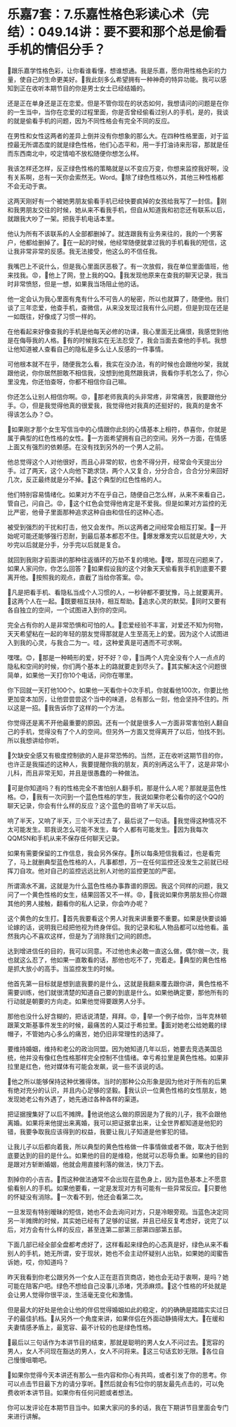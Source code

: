 # 乐嘉7套：7.乐嘉性格色彩读心术（完结）：049.14讲：要不要和那个总是偷看手机的情侣分手？

🎼跟乐嘉学性格色彩，让你看谁看懂，想谁想通。我是乐嘉，愿你用性格色彩的力量，使自己的生命更美好。🎼我此刻多么希望拥有一种神奇的特异功能。我可以感知到正在收听本期节目的你是男士女士已经结婚的。

还是正在单身还是正在恋爱。但是不管你现在的状态如何，我想请问的问题是在你的一生当中，当你在恋爱的过程里面，你是否曾经偷看过别人的手机，是的，我谈的就是偷看手机的问题，因为不同性格会有完全不同的反应。

在男性和女性这两者的差异上倒并没有你想象的那么大。在四种性格里面，对于监控最无所谓态度的就是绿色性格，他们心态平和，用一手打油诗来形容，那就是任而东西南北中，咬定情咱不放松随便你想怎么样。

我该怎样还怎样，反正绿色性格的策略就是以不变应万变，你想来监控我好啊，没有关系啊，总有一天你会索然无。Word。🎼除了绿色性格以外，其他三种性格都不会无动于衷。

这两天刚好有一个被她男朋友偷看手机已经快要疯掉的女孩给我写了一封信。🎼刚和我男朋友交往的时候，她从来不看我手机，但自从知道我和初恋还有联系以后，就跟我大吵了一架。把我手机电话本里。

他认为所有不该联系的人全部都删掉了。就连跟我有业务来往的，我的一个男客户，他都给删掉了。🎼在一起的时候，他经常随便就拿过我的手机看我的短信，这让我非常非常的反感。我无法接受，他这么的不信任我。

我嘴巴上不说什么，但是我心里面厌恶极了。有一次放假，我在单位里面值班，他来找我。😡，🎼他上了网，登上我的QQ。🎼我发现他原来在查我的聊天记录，我当时非常愤怒，但是一想，如果我当场阻止他的话。

他一定会认为我心里面有鬼有什么不可告人的秘密，所以也就算了，随便他。我们谈了三年恋爱，他查手机，查微信，从来没发现过我有什么问题，但是到现在还是一如既往，好像成了习惯一样的。

在他看起来好像查我的手机是他每天必修的功课，我心里面无比痛恨，我感觉到他是在侮辱我的人格。🎼有的时候我实在无法忍受了，我会当面去查他的手机。我想让他知道被人查看自己的隐私是多么让人反感的一件事情。

可他根本就不在乎，随便我怎么看，我实在没办法，有的时候也会跟他吵架，我就跟他说，你你居然胆敢不相信我，没想到他竟然跟我讲，我看你手机怎么了，你心里没鬼，你还怕查呀，你都不相信你自己嘛。

你还怎么让别人相信你啊。😡，🎼那老师我真的头非常疼，非常痛苦，我要跟他分手。😔，但是我觉得他真的很爱我，我觉得他对我真的还挺好的，我真的是舍不得该怎么办？😊。

🎼如果刚才那个女生写信当中的心情跟你此刻的心情基本上相符，恭喜你，你就是属于典型的红色性格的女性。🎼一方面希望拥有自己的空间。另外一方面，在情感上面又有强烈的依赖感。在没有找到另外的一个男人之前。

他总觉得这个人对他很好，而且心非常的软，也舍不得分开，经常会今天提出分手。过了两天，这个人向他下跪求饶，两个人又复合，分分合合，合合分分来回好几次，反正最终就是分不掉。🎼这个典型的红色性格的人。

他们特别容易情绪化。如果对方不在乎自己，随便自己怎么样，从来不来看自己，管自己，问自己。😡，🎼这个红色会觉得他肯定是不爱我。但是如果对方监控的无比严密，他骨子里面那种追求这种自由和信任的这种心态。

被受到强烈的干扰和打击，他又会发作。所以这两者之间经常会相互打架。🎼一开始呢可能还能够强行忍耐，到最后基本都忍不住。🎼爆发爆发完以后就是大吵，大吵完以后就是分手，分手完以后就是复合。

就回到我刚才前面讲的那种往返循环的万劫不复的境地。🎼嘿，那现在问题来了，如果人家问你，你怎么回答？🎼如果假设我的这个对象天天偷看我手机到底要不要离开他。🎼按照我的观点，直截了当给你答案。😡。

🎼凡是把看手机、看隐私当成个人习惯的人，一秒钟都不要犹豫，马上就要离开。🎼这两个人在一起。🎼既要相互扶持，相互帮助。🎼追求心灵的默契。🎼同时又要有各自独立的空间，一个试图进入到你的空间。

完全占有你的人是非常恐惧和可怕的人。🎼恋爱经验不丰富，对爱还不知为何物，天天希望粘在一起的年轻的朋友觉得那就是人生至高无上的爱。因为这个人试图进入到我的心灵，与我合二为一。哇，这种爱真是可遇而不可求啊。

嘿嘿。😊，🎼那是一种畸形的爱，好不好？😡，🎼当两个人完全没有个人一点点的隐私和空间的时候，你们两个基本上的路就要走到尽头了。🎼其实解决这个问题很简单，如果他一天打你10个电话，问你在哪里。

你下回就一天打他100个。如果他一天看你十0次手机，你就看他100次，你要比他更加变本加厉，让他尝尝尝这个当中的味道，总有那么一刻，他会坚持不住的。所以这是一招。🎼我告诉你了这样的一个方法。

你觉得还是离不开他最重要的原因。还有一个就是很多人一方面非常害怕别人翻自己的手机，觉得没有了个人的空间。但另外一方面又觉得离开了以后，怕找不到。所以我想讲给你听。

🎼欠缺安全感又有极度控制欲的人是非常恐怖的。当然，正在收听这期节目的你，也许正是我描述的这种人，我要提醒你我的朋友，真的别再这么干了，这是非常小儿科，而且非常无知，并且是很愚蠢的一种做法。

🎼可是你知道吗？有的性格完全不害怕别人翻手机，那是什么人呢？那就是蓝色性格。😊，🎼我有一次问到一个蓝色性格的学生，我说如果你老公看你的这个QQ的聊天记录，你会有什么样的反应？这个蓝色的音响了半天以后。

响了半天，又响了半天，三个半天过去了，最后说了一句话。🎼我觉得这种情况不太可能发生。耶我说怎么可能不发生，每个人都有可能发生。🎼因为我每次QQMSN和手机从来不保存任何聊天记录。

如果有需要保留的工作信息，我会另外保存。🎼所以每条短信我看过，也是看完了，马上就删典型蓝色性格的人，凡事都想，万一在任何监控还没发生之前就已经挥刀自攻。他对自己的监控远远比别人对他的监控更加的严密。

所谓滴水不漏，这就是为什么蓝色性格办事靠谱的原因。我这个同样的问题，我又问了一个黄色性格的女生，结果回答又不一样。😡，🎼我说如果你男朋友担心你跟其他的男人接触，翻看你的私人记录，你会咋办呢？

这个黄色的女生打。🎼首先我要看这个男人对我来讲重要不重要。如果是快要谈婚论嫁的话，说明我已经把他视为终身伴侣。我的记录和私人物品都可以给他看。虽然我内心不喜欢这样，但是为了消除我们之间的顾虑。

达到增进信任的目的，我可以同意。不过他也未必敢一直这么做，偶尔做一次，我也就这么忍了，他如果一直敢看的话，那他也吃不了，兜着走。🎼典型的黄色性格是抓大放小的高手。当监控发生的时候。

他首先第一目标就是想到底我要的是什么，这就是我翻来覆去跟你讲，黄色性格不需要训练，他们就很清楚的知道自己要的到底是什么。如果他确定要，那他所有的行动就是朝要的方向走。如果他觉得要跟男人分手。

那他也没什么好含糊的，把话说清楚，拜拜。😡，🎼举一个例子给你，当年克林顿跟莱文斯基事件发生的时候，最痛苦的人莫过于希拉里。🎼面对她老公给她戴的绿帽子，不管她内心多么的痛苦，她仍旧非常理性的选择了。

要维持婚姻，维持和老公的政治同盟。因为她知道几年以后，她要去竞选美国总统，他并没有像红色性格那样完全控制不住情绪。幸亏希拉里是黄色性格。如果非拉里是红色，他对媒体有可能会发飙，说一些不该说的话。

🎼他之所以能够保持这种优雅得体。当时的那种公众形象是因为他对于所有的后果有绝对充分的认识，并且内心足够的坚毅。🎼我认识一位黄色性格的女性朋友，她发现她老公有外遇了，她先通过各种各样的渠道。

把证据搜集好了以后不摊牌。🎼他说他这么做的原因是为了我的儿子，我不会跟他离婚。如果将来他提出来离婚，我可以把证据拿出来，让全世界都知道是他犯的错，我要争取我应该得到的权益，我要让我儿子知道是他爹犯的错。

让我儿子以后都向着我，所以典型的黄色性格做一件事情做或者不做，取决于他到底要达到的目的是什么。如果他的目的是维稳，他就可以忍辱负重。如果他的目的是跟对方斩断婚姻，他就会用直接利落的做法，快刀下去。

割掉你的小吉吉。🎼而这种做法通常不会出现在蓝色身上，因为蓝色基本上不愿意偷看别人的手机。如果他要看，一定是发现对方有可能有一些异常反应。🎼只要他的怀疑没有消除。🎼一次看不到，他还会看第二次。

一旦发现有特别暧昧的短信，她也不会去询问对方，只是冷眼旁观。当蓝色决定同另一半摊牌的时候，其实她已经有了足够的证据，并且已经反复考虑好，说完了以后，对方会有什么样的反应，甚至连第二部第三部第四部第五部。

下面几部已经全部全盘都考虑好了，这样看起来绿色的心态真是好，绿色从来不看别人的手机，她无所谓，安于现状，她也不会主动怀疑别人出轨，如果她的闺蜜告诉她，哎，你知道吗？

昨天我看到你老公跟另外一个女人正在逛百货商店，她也会无动于衷啊，是吗？她可能在陪客户吧。绿色不想给自己没事儿添堵，凭添麻烦。🎼这个性格的坏处就是会让男人觉得你很平淡，生活毫无变化和激情。

但是最大的好处是他会让他的伴侣觉得婚姻如此的稳定，的的确确是踏踏实实过日子的最佳扒档。🎼从另外一个角度来讲，如果伴侣在外面动静搞得太大。🎼在缓和夫妻情感矛盾上，最宽容、最不计较的也是绿色性格。

🎼最后以三句话作为本讲节目的结束，那就是聪明的男人女人不问过去。🎼宽容的男人，女人不问现在豁达的男人，女人不问将来。🎼这三句话玄妙无限。🎼各位自己慢慢咀嚼吧。

🎼如果你觉得今天本讲还有那么一些内容和你心有共鸣，或者引发了你的思考。你可以点击节目最下方的请分享听。🎼然后就会有5位你的朋友最先点击的，可以免费收听本讲节目。如果你有任何问题或者想法。

你可以发评论在本期节目当中。如果大家问的多的话，我在下期讲节目里面会专门来进行讲解。